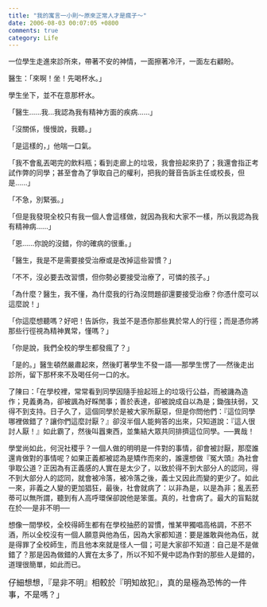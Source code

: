 ```yaml
---
title: "我的寓言一小則～原來正常人才是瘋子～"
date: 2006-08-03 00:07:05 +0800
comments: true
category: Life
---
```


<p>一位學生走進來診所來，帶著不安的神情，一面擦著冷汗，一面左右顧盼。</p><p>醫生：「來啊！坐！先喝杯水。」</p><p>學生坐下，並不在意那杯水。</p><p>「醫生......我...我認為我有精神方面的疾病......」</p><p>「沒關係，慢慢說，我聽。」</p><p>「是這樣的，」他喘一口氣。</p><p>「我不會亂丟喝完的飲料瓶；看到走廊上的垃圾，我會撿起來扔了；我還會指正考試作弊的同學；甚至會為了爭取自己的權利，把我的聲音告訴主任或校長，但是......」</p><p>「不急，別緊張。」</p><p>「但是我發現全校只有我一個人會這樣做，就因為我和大家不一樣，所以我認為我有精神病......」</p><p>「恩......你說的沒錯，你的確病的很重。」</p><p>「醫生，我是不是需要接受治療或是改掉這些習慣？」</p><p>「不不，沒必要去改習慣，但你勢必要接受治療了，可憐的孩子。」</p><p>「為什麼？醫生，我不懂，為什麼我的行為沒問題卻還要接受治療？你憑什麼可以這麼說！」</p><p>「你這麼想聽嗎？好吧！告訴你，我並不是憑你那些異於常人的行徑；而是憑你將那些行徑視為精神異常，懂嗎？」</p><p>「你是說，我們全校的學生都發瘋了？」</p><p>「是的。」醫生頓然嚴肅起來，然後盯著學生不發一語──那學生愣了──然後走出診所，留下那杯來不及喝任何一口的水。</p><p>了陳曰：「在學校裡，常常看到同學因隨手撿起班上的垃圾行公益，而被譏為造作；見義勇為，卻被諷為好睬閒事；善於表達，卻被說成自以為是；鋤強扶弱，又得不到支持。日子久了，這個同學於是被大家所厭惡，但是你問他們：『這位同學哪裡做錯了？讓你們這麼討厭？』卻沒半個人能夠答的出來，只知道說：『這人很討人厭！』如此霸了，然後叫囂東西，並集結大眾共同排擠這位同學。──異哉！</p><p>學堂尚如此，何況社稷乎？一個人做的明明是一件對的事情，卻會被討厭，那麼誰還肯做對的事情呢？如果正義都被認為是矯作而來的，誰還想做『冤大頭』為社會爭取公道？正因為有正義感的人實在是太少了，以致於得不到大部分人的認同，得不到大部分人的認同，就會被冷落，被冷落之後，義士又因此而變的更少了。如此一來，非義之人變的更加猖狂，最後，社會就病了：以非為是，以是為非；亂丟菸蒂可以無所謂，聽到有人高呼環保卻說他是笨蛋。真的，社會病了。最大的盲點就在於──是非不明──</p><p>想像一間學校，全校得師生都有在學校抽菸的習慣，惟某甲獨唱高格調，不菸不酒，所以全校沒有一個人願意與他為伍，因為大家都知道：要是誰敢與他為伍，就是得罪了全校師生，而且他本來就是怪人一個；可是大家卻不知道：自己是不是做錯了？那是因為做錯的人實在太多了，所以不知不覺中認為作對的那些人是錯的，道理很簡單，如此而已。</p><span style="font-size: 12pt; font-family: 新細明體;">仔細想想，『是非不明』相較於『明知故犯』，真的是極為恐怖的一件事，不是嗎？」</span>

